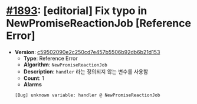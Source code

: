 # [#1893](https://github.com/tc39/ecma262/pull/1893/files): [editorial] Fix typo in NewPromiseReactionJob [Reference Error]

- **Version**: [c59502090e2c250cd7e457b5506b92db6b21d153](https://github.com/tc39/ecma262/commits/c59502090e2c250cd7e457b5506b92db6b21d153)
  - **Type**: Reference Error
  - **Algorithm**: `NewPromiseReactionJob`
  - **Description**: `handler` 라는 정의되지 않는 변수를 사용함
  - **Count**: 1
  - **Alarms**
  ```
  [Bug] unknown variable: handler @ NewPromiseReactionJob
  ```
